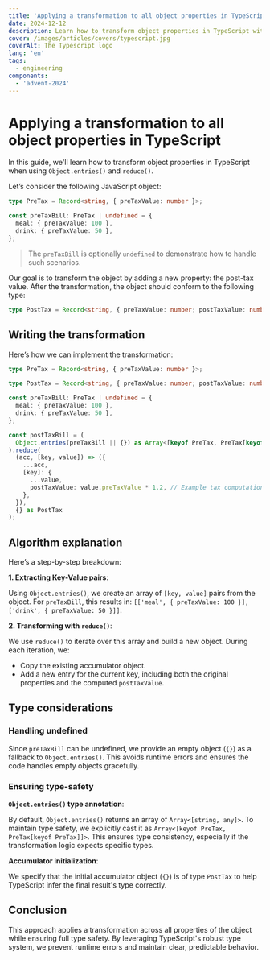 ```yaml
---
title: 'Applying a transformation to all object properties in TypeScript'
date: 2024-12-12
description: Learn how to transform object properties in TypeScript with a type-safe approach using Object.entries() and reduce().
cover: /images/articles/covers/typescript.jpg
coverAlt: The Typescript logo
lang: 'en'
tags:
  - engineering
components:
  - 'advent-2024'
---
```


# Applying a transformation to all object properties in TypeScript

In this guide, we'll learn how to transform object properties in TypeScript when using `Object.entries()` and `reduce()`.

Let’s consider the following JavaScript object:

```ts
type PreTax = Record<string, { preTaxValue: number }>;

const preTaxBill: PreTax | undefined = {
  meal: { preTaxValue: 100 },
  drink: { preTaxValue: 50 },
};
```

> The `preTaxBill` is optionally `undefined` to demonstrate how to handle such scenarios.

Our goal is to transform the object by adding a new property: the post-tax value. After the transformation, the object should conform to the following type:

```ts
type PostTax = Record<string, { preTaxValue: number; postTaxValue: number }>;
```

## Writing the transformation

Here’s how we can implement the transformation:

```ts
type PreTax = Record<string, { preTaxValue: number }>;

type PostTax = Record<string, { preTaxValue: number; postTaxValue: number }>;

const preTaxBill: PreTax | undefined = {
  meal: { preTaxValue: 100 },
  drink: { preTaxValue: 50 },
};

const postTaxBill = (
  Object.entries(preTaxBill || {}) as Array<[keyof PreTax, PreTax[keyof PreTax]]>
).reduce(
  (acc, [key, value]) => ({
    ...acc,
    [key]: {
      ...value,
      postTaxValue: value.preTaxValue * 1.2, // Example tax computation
    },
  }),
  {} as PostTax
);
```

## Algorithm explanation

Here’s a step-by-step breakdown:

**1. Extracting Key-Value pairs**:

Using `Object.entries()`, we create an array of `[key, value]` pairs from the object. For `preTaxBill`, this results in: `[['meal', { preTaxValue: 100 }], ['drink', { preTaxValue: 50 }]]`.

**2. Transforming with `reduce()`**:

We use `reduce()` to iterate over this array and build a new object. During each iteration, we:
- Copy the existing accumulator object.
- Add a new entry for the current key, including both the original properties and the computed `postTaxValue`.

## Type considerations

### Handling undefined

Since `preTaxBill` can be undefined, we provide an empty object (`{}`) as a fallback to `Object.entries()`. This avoids runtime errors and ensures the code handles empty objects gracefully.

### Ensuring type-safety

**`Object.entries()` type annotation**:

By default, `Object.entries()` returns an array of `Array<[string, any]>`. To maintain type safety, we explicitly cast it as `Array<[keyof PreTax, PreTax[keyof PreTax]]>`. This ensures type consistency, especially if the transformation logic expects specific types.

**Accumulator initialization**:

We specify that the initial accumulator object (`{}`) is of type `PostTax` to help TypeScript infer the final result's type correctly.

## Conclusion

This approach applies a transformation across all properties of the object while ensuring full type safety. By leveraging TypeScript's robust type system, we prevent runtime errors and maintain clear, predictable behavior.
